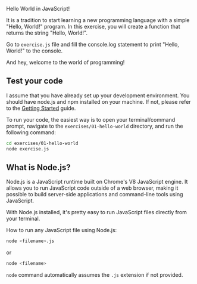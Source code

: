 Hello World in JavaScript!

It is a tradition to start learning a new programming language with a simple "Hello, World!" program. In this exercise, you will create a function that returns the string "Hello, World!".

Go to `exercise.js` file and fill the console.log statement to print "Hello, World!" to the console.

And hey, welcome to the world of programming!

## Test your code
I assume that you have already set up your development environment. You should have node.js and npm installed on your machine. If not, please refer to the [Getting Started](../../Getting-Started.md) guide.

To run your code, the easiest way is to open your terminal/command prompt, navigate to the `exercises/01-hello-world` directory, and run the following command:

```bash
cd exercises/01-hello-world
node exercise.js
```

## What is Node.js?
Node.js is a JavaScript runtime built on Chrome's V8 JavaScript engine. It allows you to run JavaScript code outside of a web browser, making it possible to build server-side applications and command-line tools using JavaScript.

With Node.js installed, it's pretty easy to run JavaScript files directly from your terminal.

How to run any JavaScript file using Node.js:
```bash
node <filename>.js
```

or 
```bash
node <filename>
```

`node` command automatically assumes the `.js` extension if not provided.